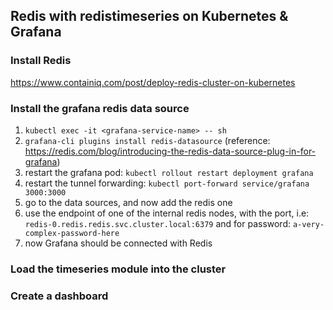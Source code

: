 ## Redis with redistimeseries on Kubernetes & Grafana

### Install Redis

https://www.containiq.com/post/deploy-redis-cluster-on-kubernetes

### Install the grafana redis data source

1. `kubectl exec -it <grafana-service-name> -- sh`
1. `grafana-cli plugins install redis-datasource` (reference: https://redis.com/blog/introducing-the-redis-data-source-plug-in-for-grafana)
1. restart the grafana pod: `kubectl rollout restart deployment grafana`
1. restart the tunnel forwarding: `kubectl port-forward service/grafana 3000:3000`
1. go to the data sources, and now add the redis one
1. use the endpoint of one of the internal redis nodes, with the port, i.e: `redis-0.redis.redis.svc.cluster.local:6379` and for password: `a-very-complex-password-here`
1. now Grafana should be connected with Redis

### Load the timeseries module into the cluster

### Create a dashboard